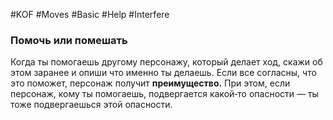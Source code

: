 #KOF #Moves #Basic #Help #Interfere 

### Помочь или помешать  
Когда ты помогаешь другому персонажу, который  делает ход, скажи об этом заранее и опиши что именно  ты делаешь. Если все согласны, что это поможет, персонаж получит **преимущество.** При этом, если персонаж,  кому ты помогаешь, подвергается какой‑то  опасности — ты тоже подвергаешься этой опасности.